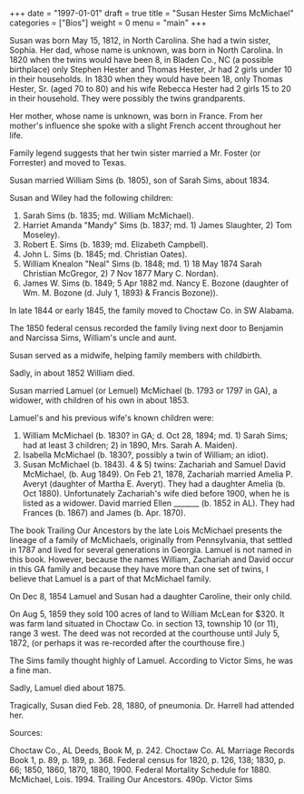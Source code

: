 +++
date = "1997-01-01"
draft = true
title = "Susan Hester Sims McMichael"
categories = ["Bios"]
weight = 0
menu =  "main"
+++

Susan was born May 15, 1812, in North Carolina.  She had a twin sister, Sophia.  Her dad, whose name is unknown, was born in North Carolina.  In 1820 when the twins would have been 8, in Bladen Co., NC (a possible birthplace) only Stephen Hester and Thomas Hester, Jr had 2 girls under 10 in their households.  In 1830 when they would have been 18, only Thomas Hester, Sr. (aged 70 to 80) and his wife Rebecca Hester had 2 girls 15 to 20 in their household.  They were possibly the twins grandparents.  

Her mother, whose name is unknown, was born in France.  From her mother's influence she spoke with a slight French accent throughout her life.

Family legend suggests that her twin sister married a Mr. Foster (or Forrester) and moved to Texas.

Susan married William Sims (b. 1805), son of Sarah Sims, about 1834.

Susan and Wiley had the following children:

1) Sarah Sims (b. 1835; md. William McMichael).
2) Harriet Amanda "Mandy" Sims (b. 1837; md. 1) James Slaughter, 2) Tom Moseley).
3) Robert E. Sims (b. 1839; md. Elizabeth Campbell).
4) John L. Sims (b. 1845; md. Christian Oates).
5) William Knealon "Neal" Sims (b. 1848; md. 1) 18 May 1874 Sarah Christian McGregor, 2) 7 Nov 1877 Mary C. Nordan).
6) James W. Sims (b. 1849; 5 Apr 1882 md. Nancy E. Bozone (daughter of Wm. M. Bozone (d. July 1, 1893) & Francis Bozone)).

In late 1844 or early 1845, the family moved to Choctaw Co. in SW Alabama.

The 1850 federal census recorded the family living next door to Benjamin and Narcissa Sims, William's uncle and aunt.

Susan served as a midwife, helping family members with childbirth.

Sadly, in about 1852 William died.

Susan married Lamuel (or Lemuel) McMichael (b. 1793 or 1797 in GA), a widower, with children of his own in about 1853.

Lamuel's and his previous wife's known children were:

1) William McMichael (b. 1830? in GA; d. Oct 28, 1894; md. 1) Sarah Sims; had at least 3 children; 2) in 1890, Mrs. Sarah A. Maiden).
2) Isabella McMichael (b. 1830?, possibly a twin of William; an idiot).
3) Susan McMichael (b. 1843).
4 & 5) twins: Zachariah and Samuel David McMichael, (b. Aug 1849).  On Feb 21, 1878, Zachariah married Amelia P. Averyt (daughter of Martha E. Averyt).  They had a daughter Amelia (b. Oct 1880).  Unfortunately Zachariah's wife died before 1900, when he is listed as a widower.  David married Ellen _______ (b. 1852 in AL).  They had Frances (b. 1867) and James (b. Apr. 1870).

The book Trailing Our Ancestors by the late Lois McMichael presents the lineage of a family of McMichaels, originally from Pennsylvania, that settled in 1787 and lived for several generations in Georgia.  Lamuel is not named in this book.  However, because the names William, Zachariah and David occur in this GA family and because they have more than one set of twins, I believe that Lamuel is a part of that McMichael family.

On Dec 8, 1854 Lamuel and Susan had a daughter Caroline, their only child.

On Aug 5, 1859 they sold 100 acres of land to William McLean for $320.  It was farm land situated in Choctaw Co. in section 13, township 10 (or 11), range 3 west.  The deed was not recorded at the courthouse until July 5, 1872, (or perhaps it was re-recorded after the courthouse fire.)
 
The Sims family thought highly of Lamuel.  According to Victor Sims, he was a fine man.

Sadly, Lamuel died about 1875.

Tragically, Susan died Feb. 28, 1880, of pneumonia.  Dr. Harrell had attended her.

Sources:

Choctaw Co., AL Deeds, Book M, p. 242.
Choctaw Co. AL Marriage Records Book 1, p. 89, p. 189, p. 368.
Federal census for 1820, p. 126, 138; 1830, p. 66; 1850, 1860, 1870, 1880, 1900.
Federal Mortality Schedule for 1880.
McMichael, Lois. 1994. Trailing Our Ancestors. 490p.
Victor Sims
